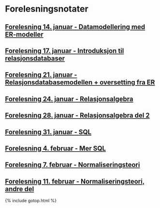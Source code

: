 # Forelesningsnotater

## [Forelesning 14. januar - Datamodellering med ER-modeller](./14jan)

## [Forelesning 17. januar - Introduksjon til relasjonsdatabaser](./17jan)

## [Forelesning 21. januar - Relasjonsdatabasemodellen + oversetting fra ER](./21jan)

## [Forelesning 24. januar - Relasjonsalgebra](./24jan)

## [Forelesning 28. januar - Relasjonsalgebra del 2](./28jan)

## [Forelesning 31. januar - SQL](./31jan)

## [Forelesning 4. februar - Mer SQL](./4feb)

## [Forelesning 7. februar - Normaliseringsteori](./7feb)

## [Forelesning 11. februar - Normaliseringsteori, andre del](./11feb)

{% include gotop.html %}
